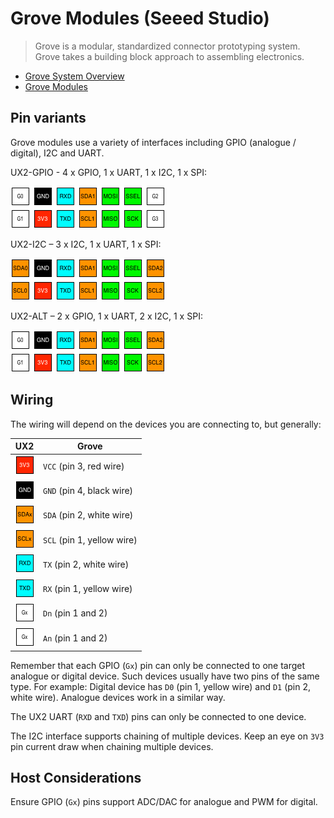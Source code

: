 # Grove Modules (Seeed Studio)

> Grove is a modular, standardized connector prototyping system. Grove takes a building block approach to assembling electronics.

* [Grove System Overview](http://wiki.seeed.cc/Grove_System/)
* [Grove Modules](https://www.seeedstudio.com/category/Grove-c-1003.html)

## Pin variants

Grove modules use a variety of interfaces including GPIO (analogue / digital), I2C and UART.

UX2-GPIO - 4 x GPIO, 1 x UART, 1 x I2C, 1 x SPI:

![UX2-GPIO](../../img/ux2-gpio.png)

UX2-I2C – 3 x I2C, 1 x UART, 1 x SPI:

![UX2-I2C](../../img/ux2-i2c.png)

UX2-ALT – 2 x GPIO, 1 x UART, 2 x I2C, 1 x SPI:

![UX2-ALT](../../img/ux2-alt.png)

## Wiring

The wiring will depend on the devices you are connecting to, but generally:

| UX2                          | Grove                      |
| ---------------------------- | -------------------------- |
| ![3V3](../../pin/3v3.png)    | `VCC` (pin 3, red wire)    |
| ![GND](../../pin/gnd.png)    | `GND` (pin 4, black wire)  |
| ![SDAx](../../pin/sda.png)   | `SDA` (pin 2, white wire)  |
| ![SCLx](../../pin/scl.png)   | `SCL` (pin 1, yellow wire) |
| ![RXD](../../pin/rxd.png)    | `TX`  (pin 2, white wire)  |
| ![TXD](../../pin/txd.png)    | `RX`  (pin 1, yellow wire) |
| ![Gx](../../pin/g.png)       | `Dn`  (pin 1 and 2)        |
| ![Gx](../../pin/g.png)       | `An`  (pin 1 and 2)        |

Remember that each GPIO (`Gx`) pin can only be connected to one target analogue or digital device. Such devices usually have two pins of the same type. For example: Digital device has `D0` (pin 1, yellow wire) and `D1` (pin 2, white wire). Analogue devices work in a similar way.

The UX2 UART (`RXD` and `TXD`) pins can only be connected to one device.

The I2C interface supports chaining of multiple devices. Keep an eye on `3V3` pin current draw when chaining multiple devices.

## Host Considerations

Ensure GPIO (`Gx`) pins support ADC/DAC for analogue and PWM for digital.